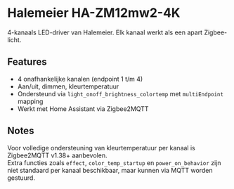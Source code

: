 # Halemeier HA-ZM12mw2-4K

4-kanaals LED-driver van Halemeier. Elk kanaal werkt als een apart Zigbee-licht.

## Features

- 4 onafhankelijke kanalen (endpoint 1 t/m 4)
- Aan/uit, dimmen, kleurtemperatuur
- Ondersteund via `light_onoff_brightness_colortemp` met `multiEndpoint` mapping
- Werkt met Home Assistant via Zigbee2MQTT

## Notes

Voor volledige ondersteuning van kleurtemperatuur per kanaal is Zigbee2MQTT v1.38+ aanbevolen.  
Extra functies zoals `effect`, `color_temp_startup` en `power_on_behavior` zijn niet standaard per kanaal beschikbaar, maar kunnen via MQTT worden gestuurd.
